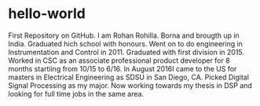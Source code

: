 # hello-world
First Repository on GitHub. 
I am Rohan Rohilla.
Borna and brougth up in India.
Graduated hich school with honours.
Went on to do engineering in Instrumentation and Control in 2011. Graduated with first division in 2015.
Worked in CSC as an associate professional product developer for 8 months startiing from 10/15 to 6/16.
In August 2016I came to the US for masters in Electrical Engineering as SDSU in San Diego, CA.
Picked Digital Signal Processing as my major. 
Now working towards my thesis in DSP and looking for full time jobs in the same area.
